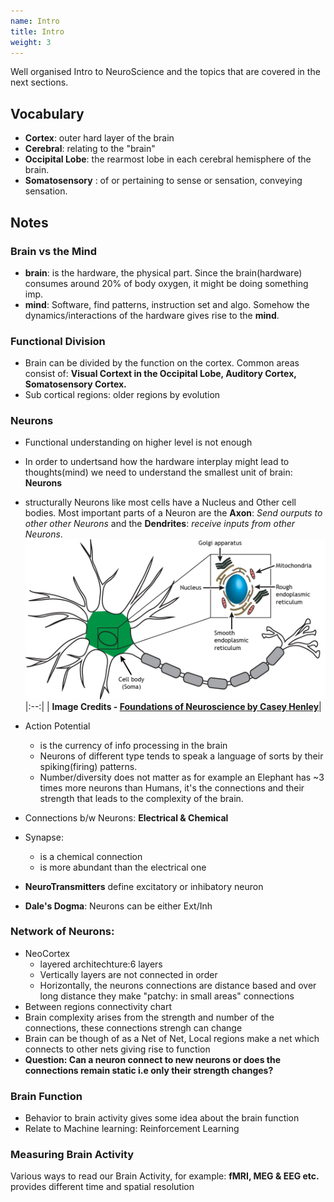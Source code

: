 ```yaml
---
name: Intro
title: Intro
weight: 3
---
```


Well organised Intro to NeuroScience and the topics that are covered in the next sections.

## Vocabulary

* **Cortex**: outer hard layer of the brain
* **Cerebral**: relating to the "brain"
* **Occipital Lobe**: the rearmost lobe in each cerebral hemisphere of the brain.
* **Somatosensory** : of or pertaining to sense or sensation, conveying sensation.

## Notes

### Brain vs the Mind
- **brain**: is the hardware, the physical part. Since the brain(hardware) consumes around 20% of body oxygen, it might be doing something imp.
- **mind**: Software, find patterns, instruction set and algo. Somehow the dynamics/interactions of the hardware gives rise to the **mind**.
### Functional Division
- Brain can be divided by the function on the cortex. Common areas consist of: **Visual Cortext in the Occipital Lobe, Auditory Cortex, Somatosensory Cortex.**
- Sub cortical regions: older regions by evolution
### Neurons
- Functional understanding on higher level is not enough
- In order to undertsand how the hardware interplay might lead to thoughts(mind) we need to understand the smallest unit of brain: **Neurons**
- structurally Neurons like most cells have a Nucleus and Other cell bodies. Most important parts of a Neuron are the **Axon**: *Send ourputs to other other Neurons* and the **Dendrites**: *receive inputs from other Neurons*.
![Neuron Structure](images/Soma.png)
|:--:|
| <b>Image Credits - [Foundations of Neuroscience by Casey Henley](https://openbooks.lib.msu.edu/neuroscience/)</b>|

- Action Potential 
    - is the currency of info processing in the brain
    - Neurons of different type tends to speak a language of sorts by their spiking(firing) patterns.
    - Number/diversity does not matter as for example an Elephant has ~3 times more neurons than Humans, it's the connections and their strength that leads to the complexity of the brain.
- Connections b/w Neurons: **Electrical & Chemical**
- Synapse:
    - is a chemical connection
    - is more abundant than the electrical one
- **NeuroTransmitters** define excitatory or inhibatory neuron
- **Dale's Dogma**: Neurons can be either Ext/Inh

### Network of Neurons: 
- NeoCortex
    - layered architechture:6 layers
    - Vertically layers are not connected in order
    - Horizontally, the neurons connections are distance based and over long distance they make "patchy: in small areas" connections
 - Between regions connectivity chart
 - Brain complexity arises from the strength and number of the connections, these connections strengh can change
 - Brain can be though of as a Net of Net, Local regions make a net which connects to other nets giving rise to function
 - **Question: Can a neuron connect to new neurons or does the connections remain static i.e only their strength changes?**

### Brain Function
- Behavior to brain activity gives some idea about the brain function
- Relate to Machine learning: Reinforcement Learning

### Measuring Brain Activity
Various ways to read our Brain Activity, for example: **fMRI, MEG & EEG etc.** provides different time and spatial resolution